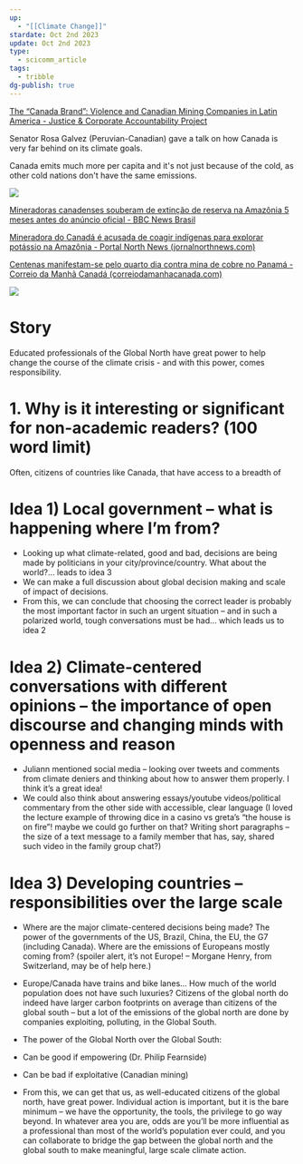 ```yaml
---
up:
  - "[[Climate Change]]"
stardate: Oct 2nd 2023
update: Oct 2nd 2023
type:
  - scicomm_article
tags:
  - tribble
dg-publish: true
---
```

[The “Canada Brand”: Violence and Canadian Mining Companies in Latin America - Justice & Corporate Accountability Project](https://justice-project.org/the-canada-brand-violence-and-canadian-mining-companies-in-latin-america/)


Senator Rosa Galvez (Peruvian-Canadian) gave a talk on how Canada is very far behind on its climate goals.

Canada emits much more per capita and it's not just because of the cold, as other cold nations don't have the same emissions.

![](https://i.imgur.com/sP7S0d1.png)


[Mineradoras canadenses souberam de extinção de reserva na Amazônia 5 meses antes do anúncio oficial - BBC News Brasil](https://www.bbc.com/portuguese/brasil-41033211)

[Mineradora do Canadá é acusada de coagir indígenas para explorar potássio na Amazônia - Portal North News (jornalnorthnews.com)](https://jornalnorthnews.com/noticia/2994/mineradora-do-canada-e-acusada-de-coagir-indigenas-para-explorar-potassio-na-amazonia)

[Centenas manifestam-se pelo quarto dia contra mina de cobre no Panamá - Correio da Manhã Canadá (correiodamanhacanada.com)](https://www.correiodamanhacanada.com/centenas-manifestam-se-pelo-quarto-dia-contra-mina-de-cobre-no-panama/)


![](https://i.imgur.com/h4lFBWj.png)



# Story
Educated professionals of the Global North have great power to help change the course of the climate crisis - and with this power, comes responsibility.

# 1. Why is it interesting or significant for non-academic readers? (100 word limit)
Often, citizens of countries like Canada, that have access to a breadth of 
# Idea 1) Local government – what is happening where I’m from?

- Looking up what climate-related, good and bad, decisions are being made by politicians in your city/province/country. What about the world?... leads to idea 3
- We can make a full discussion about global decision making and scale of impact of decisions.
- From this, we can conclude that choosing the correct leader is probably the most important factor in such an urgent situation – and in such a polarized world, tough conversations must be had… which leads us to idea 2

# Idea 2) Climate-centered conversations with different opinions – the importance of open discourse and changing minds with openness and reason

- Juliann mentioned social media – looking over tweets and comments from climate deniers and thinking about how to answer them properly. I think it’s a great idea!
- We could also think about answering essays/youtube videos/political commentary from the other side with accessible, clear language (I loved the lecture example of throwing dice in a casino vs greta’s “the house is on fire”! maybe we could go further on that? Writing short paragraphs – the size of a text message to a family member that has, say, shared such video in the family group chat?)

# Idea 3) Developing countries – responsibilities over the large scale

- Where are the major climate-centered decisions being made? The power of the governments of the US, Brazil, China, the EU, the G7 (including Canada). Where are the emissions of Europeans mostly coming from? (spoiler alert, it’s not Europe! – Morgane Henry, from Switzerland, may be of help here.)

- Europe/Canada have trains and bike lanes… How much of the world population does not have such luxuries? Citizens of the global north do indeed have larger carbon footprints on average than citizens of the global south – but a lot of the emissions of the global north are done by companies exploiting, polluting, in the Global South.
- The power of the Global North over the Global South:

- Can be good if empowering (Dr. Philip Fearnside)
- Can be bad if exploitative (Canadian mining)

- From this, we can get that us, as well-educated citizens of the global north, have great power. Individual action is important, but it is the bare minimum – we have the opportunity, the tools, the privilege to go way beyond. In whatever area you are, odds are you’ll be more influential as a professional than most of the world’s population ever could, and you can collaborate to bridge the gap between the global north and the global south to make meaningful, large scale climate action.


